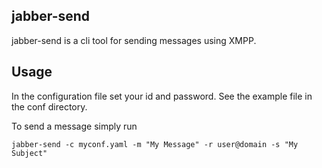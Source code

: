 ## jabber-send

jabber-send is a cli tool for sending messages using XMPP.

## Usage
In the configuration file set your id and password. See the example file in the conf directory.

To send a message simply run 

    jabber-send -c myconf.yaml -m "My Message" -r user@domain -s "My Subject"
    
